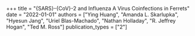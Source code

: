 +++
title = "{SARS}-{CoV}-2 and Influenza A Virus Coinfections in Ferrets"
date = "2022-01-01"
authors = ["Ying Huang", "Amanda L. Skarlupka", "Hyesun Jang", "Uriel Blas-Machado", "Nathan Holladay", "R. Jeffrey Hogan", "Ted M. Ross"]
publication_types = ["2"]

